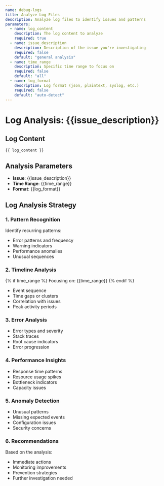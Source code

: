 ```yaml
---
name: debug-logs
title: Analyze Log Files
description: Analyze log files to identify issues and patterns
parameters:
  - name: log_content
    description: The log content to analyze
    required: true
  - name: issue_description
    description: Description of the issue you're investigating
    required: false
    default: "general analysis"
  - name: time_range
    description: Specific time range to focus on
    required: false
    default: "all"
  - name: log_format
    description: Log format (json, plaintext, syslog, etc.)
    required: false
    default: "auto-detect"
---
```


# Log Analysis: {{issue_description}}

## Log Content
```
{{ log_content }}
```

## Analysis Parameters
- **Issue**: {{issue_description}}
- **Time Range**: {{time_range}}
- **Format**: {{log_format}}

## Log Analysis Strategy

### 1. Pattern Recognition
Identify recurring patterns:
- Error patterns and frequency
- Warning indicators
- Performance anomalies
- Unusual sequences

### 2. Timeline Analysis
{% if time_range %}
Focusing on: {{time_range}}
{% endif %}
- Event sequence
- Time gaps or clusters
- Correlation with issues
- Peak activity periods

### 3. Error Analysis
- Error types and severity
- Stack traces
- Root cause indicators
- Error progression

### 4. Performance Insights
- Response time patterns
- Resource usage spikes
- Bottleneck indicators
- Capacity issues

### 5. Anomaly Detection
- Unusual patterns
- Missing expected events
- Configuration issues
- Security concerns

### 6. Recommendations
Based on the analysis:
- Immediate actions
- Monitoring improvements
- Prevention strategies
- Further investigation needed